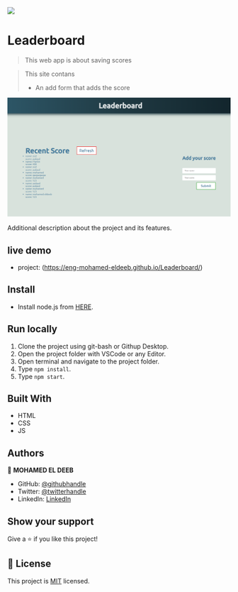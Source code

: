 ![](https://img.shields.io/badge/Microverse-blueviolet)

# Leaderboard


> This web app is about saving scores

> This site contans
>- An add form that adds the score

![screenshot](./img/Screenshot.png)


Additional description about the project and its features.

## live demo

- project: (https://eng-mohamed-eldeeb.github.io/Leaderboard/)

## Install

- Install node.js from [HERE](https://nodejs.org/en/).
  
## Run locally

1. Clone the project using git-bash or Githup Desktop.
2. Open the project folder with VSCode or any Editor.
3. Open terminal and navigate to the project folder.
4. Type `npm install`.
5. Type `npm start`.


## Built With

- HTML
- CSS
- JS

## Authors

👤 **MOHAMED EL DEEB**

- GitHub: [@githubhandle](https://github.com/eng-mohamed-eldeeb)
- Twitter: [@twitterhandle](https://https://twitter.com/eldeeb_3o)
- LinkedIn: [LinkedIn](https://https://www.linkedin.com/in/mohamed-eldeeb-a69022206/)

## Show your support

Give a ⭐️ if you like this project!

## 📝 License

This project is [MIT](./MIT.md) licensed.
